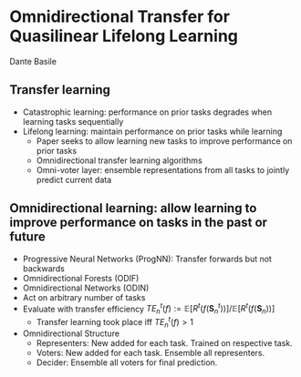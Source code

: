 # Omnidirectional Transfer for Quasilinear Lifelong Learning

Dante Basile

## Transfer learning
* Catastrophic learning: performance on prior tasks degrades when learning tasks sequentially
* Lifelong learning: maintain performance on prior tasks while learning
    * Paper seeks to allow learning new tasks to improve performance on prior tasks
    * Omnidirectional transfer learning algorithms
    * Omni-voter layer: ensemble representations from all tasks to jointly predict current data

## Omnidirectional learning: allow learning to improve performance on tasks in the past or future
* Progressive Neural Networks (ProgNN): Transfer forwards but not backwards
* Omnidirectional Forests (ODIF)
* Omnidirectional Networks (ODIN)
* Act on arbitrary number of tasks
* Evaluate with transfer efficiency ${TE}_n^t(f) := \mathbb{E}[R^t (f(\textbf{S}_n^t))] / \mathbb{E}[R^t(f(\textbf{S}_n))]$
    * Transfer learning took place iff $TE_n^t(f) > 1$
* Omnidirectional Structure
    * Representers: New added for each task. Trained on respective task.
    * Voters: New added for each task. Ensemble all representers.
    * Decider: Ensemble all voters for final prediction.
